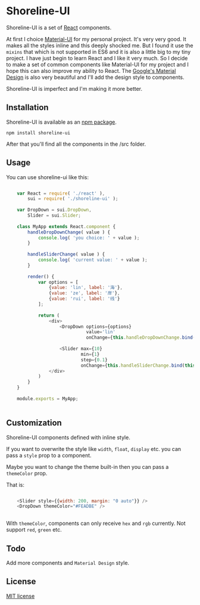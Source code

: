 # Shoreline-UI

Shoreline-UI is a set of [React](http://facebook.github.io/react/) components.

At first I choice [Material-UI](https://github.com/callemall/material-ui) for my personal project. It's very very good. It makes all the styles inline and this deeply shocked me. But I found it use the `mixins` that which is not supported in ES6 and it is also a little big to my tiny project. I have just begin to learn React and I like it very much. So I decide to make a set of common components like Material-UI for my project and I hope this can also improve my ability to React. The [Google's Material Design](https://www.google.com/design/spec/material-design/introduction.html) is also very beautiful and I'll add the design style to components.

Shoreline-UI is imperfect and I'm making it more better.

## Installation

Shoreline-UI is available as an [npm package](https://www.npmjs.com/package/shoreline-ui).

    npm install shoreline-ui
    
After that you'll find all the components in the /src folder.

## Usage

You can use shoreline-ui like this:

```javascript

    var React = require( './react' ),
        sui = require( './shoreline-ui' );
    
    var DropDown = sui.DropDown,
        Slider = sui.Slider;
    
    class MyApp extends React.component {
        handleDropDownChange( value ) {
            console.log( 'you choice: ' + value );
        }
        
        handleSliderChange( value ) {
            console.log( 'current value: ' + value );
        }
        
        render() {
            var options = [
                {value: 'lin', label: '海'},
                {value: 'ze', label: '岸'},
                {value: 'rui', label: '线'}
            ];
            
            return (
                <div>
                    <DropDown options={options} 
                              value='lin' 
                              onChange={this.handleDropDownChange.bind(this)}  />
                              
                    <Slider max={10} 
                            min={1} 
                            step={0.1} 
                            onChange={this.handleSliderChange.bind(this)} />
                </div>
            )
        }
    }
    
    module.exports = MyApp;
    
```
    
## Customization

Shoreline-UI components defined with inline style. 

If you want to overwrite the style like `width`, `float`, `display` etc. you can pass a `style` prop to a component. 

Maybe you want to change the theme built-in then you can pass a `themeColor` prop.

That is:

```javascript

    <Slider style={{width: 200, margin: "0 auto"}} />
    <DropDown themeColor="#FEADBE" />
    
```
    
With `themeColor`, components can only receive `hex` and `rgb` currently. Not support `red`, `green` etc.

## Todo

Add more components and `Material Design` style.


## License

[MIT license](https://github.com/linzerui/shoreline-ui/blob/master/LICENSE)